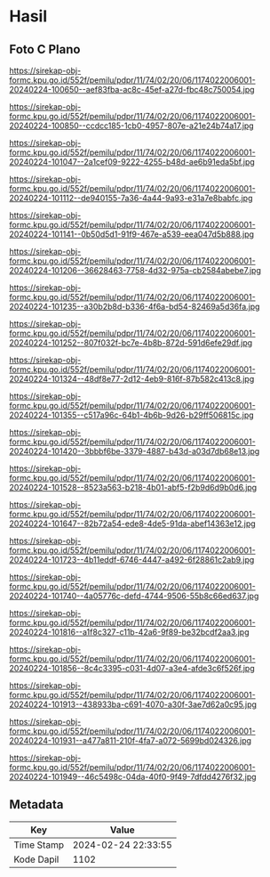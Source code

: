 # Hasil

## Foto C Plano

https://sirekap-obj-formc.kpu.go.id/552f/pemilu/pdpr/11/74/02/20/06/1174022006001-20240224-100650--aef83fba-ac8c-45ef-a27d-fbc48c750054.jpg

https://sirekap-obj-formc.kpu.go.id/552f/pemilu/pdpr/11/74/02/20/06/1174022006001-20240224-100850--ccdcc185-1cb0-4957-807e-a21e24b74a17.jpg

https://sirekap-obj-formc.kpu.go.id/552f/pemilu/pdpr/11/74/02/20/06/1174022006001-20240224-101047--2a1cef09-9222-4255-b48d-ae6b91eda5bf.jpg

https://sirekap-obj-formc.kpu.go.id/552f/pemilu/pdpr/11/74/02/20/06/1174022006001-20240224-101112--de940155-7a36-4a44-9a93-e31a7e8babfc.jpg

https://sirekap-obj-formc.kpu.go.id/552f/pemilu/pdpr/11/74/02/20/06/1174022006001-20240224-101141--0b50d5d1-91f9-467e-a539-eea047d5b888.jpg

https://sirekap-obj-formc.kpu.go.id/552f/pemilu/pdpr/11/74/02/20/06/1174022006001-20240224-101206--36628463-7758-4d32-975a-cb2584abebe7.jpg

https://sirekap-obj-formc.kpu.go.id/552f/pemilu/pdpr/11/74/02/20/06/1174022006001-20240224-101235--a30b2b8d-b336-4f6a-bd54-82469a5d36fa.jpg

https://sirekap-obj-formc.kpu.go.id/552f/pemilu/pdpr/11/74/02/20/06/1174022006001-20240224-101252--807f032f-bc7e-4b8b-872d-591d6efe29df.jpg

https://sirekap-obj-formc.kpu.go.id/552f/pemilu/pdpr/11/74/02/20/06/1174022006001-20240224-101324--48df8e77-2d12-4eb9-816f-87b582c413c8.jpg

https://sirekap-obj-formc.kpu.go.id/552f/pemilu/pdpr/11/74/02/20/06/1174022006001-20240224-101355--c517a96c-64b1-4b6b-9d26-b29ff506815c.jpg

https://sirekap-obj-formc.kpu.go.id/552f/pemilu/pdpr/11/74/02/20/06/1174022006001-20240224-101420--3bbbf6be-3379-4887-b43d-a03d7db68e13.jpg

https://sirekap-obj-formc.kpu.go.id/552f/pemilu/pdpr/11/74/02/20/06/1174022006001-20240224-101528--8523a563-b218-4b01-abf5-f2b9d6d9b0d6.jpg

https://sirekap-obj-formc.kpu.go.id/552f/pemilu/pdpr/11/74/02/20/06/1174022006001-20240224-101647--82b72a54-ede8-4de5-91da-abef14363e12.jpg

https://sirekap-obj-formc.kpu.go.id/552f/pemilu/pdpr/11/74/02/20/06/1174022006001-20240224-101723--4b11eddf-6746-4447-a492-6f28861c2ab9.jpg

https://sirekap-obj-formc.kpu.go.id/552f/pemilu/pdpr/11/74/02/20/06/1174022006001-20240224-101740--4a05776c-defd-4744-9506-55b8c66ed637.jpg

https://sirekap-obj-formc.kpu.go.id/552f/pemilu/pdpr/11/74/02/20/06/1174022006001-20240224-101816--a1f8c327-c11b-42a6-9f89-be32bcdf2aa3.jpg

https://sirekap-obj-formc.kpu.go.id/552f/pemilu/pdpr/11/74/02/20/06/1174022006001-20240224-101856--8c4c3395-c031-4d07-a3e4-afde3c6f526f.jpg

https://sirekap-obj-formc.kpu.go.id/552f/pemilu/pdpr/11/74/02/20/06/1174022006001-20240224-101913--438933ba-c691-4070-a30f-3ae7d62a0c95.jpg

https://sirekap-obj-formc.kpu.go.id/552f/pemilu/pdpr/11/74/02/20/06/1174022006001-20240224-101931--a477a811-210f-4fa7-a072-5699bd024326.jpg

https://sirekap-obj-formc.kpu.go.id/552f/pemilu/pdpr/11/74/02/20/06/1174022006001-20240224-101949--46c5498c-04da-40f0-9f49-7dfdd4276f32.jpg


## Metadata

| Key        | Value               |
| ---------- | ------------------- |
| Time Stamp | 2024-02-24 22:33:55 |
| Kode Dapil | 1102                |



